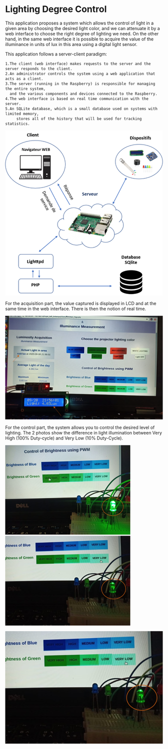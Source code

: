 # Lighting Degree Control

This application proposes a system which allows the control of light in a given area by choosing the desired light color, and we can attenuate it by a web interface to choose the right degree of lighting we need. On the other hand, in the same web interface it is possible to acquire the value of the illuminance in units of lux in this area using a digital light sensor.

This application follows a server-client paradigm:
  
    1.The client (web interface) makes requests to the server and the server responds to the client.
    2.An administrator controls the system using a web application that acts as a client.
    3.The server (running in the Raspberry) is responsible for managing the entire system, 
      and the various components and devices connected to the Raspberry.
    4.The web interface is based on real time communication with the server.
    5.An SQLite database, which is a small database used on systems with limited memory, 
         stores all of the history that will be used for tracking statistics.
    
   
![alt text](https://github.com/ElrhomariYousra/Lighting-Degree-Control/blob/master/images/Picture5.png)    




For the acquisition part, the value captured is displayed in LCD and at the same time in the web interface. There is then the notion of real time.


![alt text](https://github.com/ElrhomariYousra/Lighting-Degree-Control/blob/master/images/Picture1.png)   


For the control part, the system allows you to control the desired level of lighting. The 2 photos show the difference in light illumination between Very High (100% Duty-cycle) and Very Low (10% Duty-Cycle).

<img src="https://github.com/ElrhomariYousra/Lighting-Degree-Control/blob/master/images/Picture2.png" width="400"> <img src="https://github.com/ElrhomariYousra/Lighting-Degree-Control/blob/master/images/Picture3.png" width="400">

![alt text](https://github.com/ElrhomariYousra/Lighting-Degree-Control/blob/master/images/Picture3.png)


